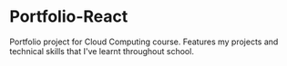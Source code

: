# Portfolio-React
Portfolio project for Cloud Computing course. Features my projects and technical skills that I've learnt throughout school.
